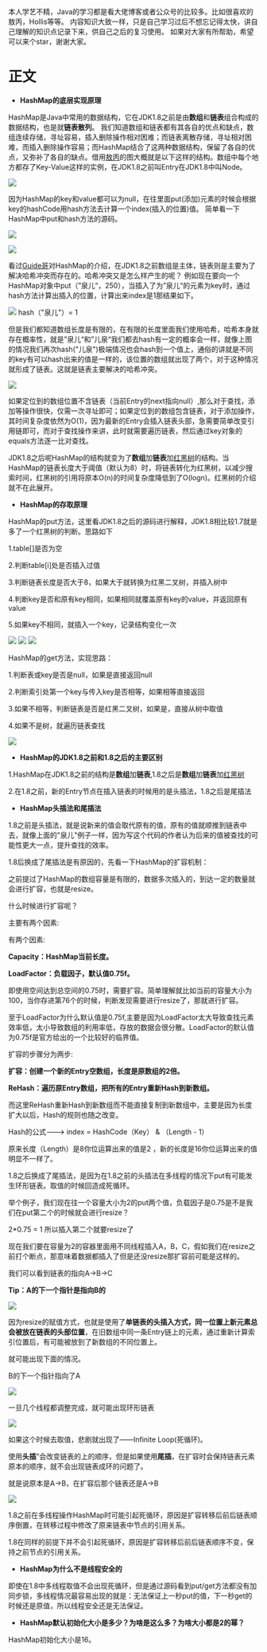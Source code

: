 本人学艺不精，Java的学习都是看大佬博客或者公众号的比较多。比如很喜欢的敖丙，Hollis等等。
内容知识大致一样，只是自己学习过后不想忘记得太快，讲自己理解的知识点记录下来，供自己之后的复习使用。
如果对大家有所帮助，希望可以来个star，谢谢大家。
# 正文
* **HashMap的底层实现原理**
 
 HashMap是Java中常用的数据结构，它在JDK1.8之前是由**数组**和**链表**组合构成的数据结构，也是就**链表散列**。
 我们知道数组和链表都有其各自的优点和缺点，数组连续存储，寻址容易，插入删除操作相对困难；而链表离散存储，寻址相对困难，而插入删除操作容易；而HashMap结合了这两种数据结构，保留了各自的优点，又弥补了各自的缺点。借用[敖丙](https://github.com/AobingJava/JavaFamily/blob/master/docs/basics/HashMap.md)的图大概就是以下这样的结构。数组中每个地方都存了Key-Value这样的实例，在JDK1.8之前叫Entry在JDK1.8中叫Node。

 ![](https://github.com/ckcxq123/Java-/blob/master/docs/image/hashmap0.png)
 
 因为HashMap的key和value都可以为null，在往里面put(添加)元素的时候会根据key的hashCode用hash方法去计算一个index(插入的位置)值。
 简单看一下HashMap中put和hash方法的源码。
 
![](https://github.com/ckcxq123/Java-/blob/master/docs/image/1584269025.png)

![](https://github.com/ckcxq123/Java-/blob/master/docs/image/1584270518(1).jpg)
 
 看过[Guide哥](https://juejin.im/post/5ab0568b5188255580020e56#heading-4)对HashMap的介绍，在JDK1.8之前数组是主体，链表则是主要为了解决哈希冲突而存在的。哈希冲突又是怎么样产生的呢？
 例如现在要向一个HashMap对象中put（”泉儿“，250），当插入了为”泉儿“的元素为key时，通过hash方法计算出插入的位置，计算出来index是1那结果如下。
 
![](https://github.com/ckcxq123/Java-/blob/master/docs/image/hashmap1.png)
hash（"泉儿"）= 1

但是我们都知道数组长度是有限的，在有限的长度里面我们使用哈希，哈希本身就存在概率性，就是”泉儿“和”儿泉“我们都去hash有一定的概率会一样，就像上图的情况我们再次hash("儿泉")极端情况也会hash到一个值上，通俗的讲就是不同的key有可以hash出来的值是一样的，该位置的数组就出现了两个，对于这种情况就形成了链表。这就是链表主要解决的哈希冲突。

![](https://github.com/ckcxq123/Java-/blob/master/docs/image/hashmap2.png)
 
 如果定位到的数组位置不含链表（当前Entry的next指向null）,那么对于查找，添加等操作很快，仅需一次寻址即可；如果定位到的数组包含链表，对于添加操作，其时间复杂度依然为O(1)，因为最新的Entry会插入链表头部，急需要简单改变引用链即可，而对于查找操作来讲，此时就需要遍历链表，然后通过key对象的equals方法逐一比对查找。
 
 JDK1.8之后呢HashMap的结构就变为了**数组**加**链表**加[红黑树](https://github.com/ckcxq123/Java-/blob/master/docs/basics/RedBlackTree.md)的结构。当HashMap的链表长度大于阈值（默认为8）时，将链表转化为红黑树，以减少搜索时间，红黑树的引用将原本O(n)的时间复杂度降低到了O(logn)。红黑树的介绍就不在此展开。
 
 * **HashMap的存取原理**
 
 HashMap的put方法，这里看JDK1.8之后的源码进行解释，JDK1.8相比较1.7就是多了一个红黑树的判断。思路如下
 
 1.table[]是否为空
 
2.判断table[i]处是否插入过值

3.判断链表长度是否大于8，如果大于就转换为红黑二叉树，并插入树中

4.判断key是否和原有key相同，如果相同就覆盖原有key的value，并返回原有value

5.如果key不相同，就插入一个key，记录结构变化一次

![](https://github.com/ckcxq123/Java-/blob/master/docs/image/put1.png)
![](https://github.com/ckcxq123/Java-/blob/master/docs/image/put2.png)
![](https://github.com/ckcxq123/Java-/blob/master/docs/image/put3.png)

HashMap的get方法，实现思路：

1.判断表或key是否是null，如果是直接返回null

2.判断索引处第一个key与传入key是否相等，如果相等直接返回

3.如果不相等，判断链表是否是红黑二叉树，如果是，直接从树中取值

4.如果不是树，就遍历链表查找

![](https://github.com/ckcxq123/Java-/blob/master/docs/image/get1.png)
 
  * **HashMap的JDK1.8之前和1.8之后的主要区别**
  
  1.HashMap在JDK1.8之前的结构是**数组**加**链表**,1.8之后是**数组**加**链表**加[红黑树](https://github.com/ckcxq123/Java-/blob/master/docs/basics/RedBlackTree.md)
  
  2.在1.8之前，新的Entry节点在插入链表的时候用的是头插法，1.8之后是尾插法
  
   * **HashMap头插法和尾插法**
   
1.8之前是头插法，就是说新来的值会取代原有的值，原有的值就顺推到链表中去，就像上面的"泉儿"例子一样，因为写这个代码的作者认为后来的值被查找的可能性更大一点，提升查找的效率。

1.8后换成了尾插法是有原因的，先看一下HashMap的扩容机制：

 之前提过了HashMap的数组容量是有限的，数据多次插入的，到达一定的数量就会进行扩容，也就是resize。
 
 什么时候进行扩容呢？
 
 主要有两个因素:
 
 有两个因素:
 
**Capacity：HashMap当前长度。**

**LoadFactor：负载因子，默认值0.75f。**

即使用空间达到总空间的0.75时，需要扩容。简单理解就比如当前的容量大小为100，当你存进第76个的时候，判断发现需要进行resize了，那就进行扩容。

至于LoadFactor为什么默认值是0.75f,主要是因为LoadFactor太大导致查找元素效率低，太小导致数组的利用率低，存放的数据会很分散。LoadFactor的默认值为0.75f是官方给出的一个比较好的临界值。  

扩容的步骤分为两步:

**扩容：创建一个新的Entry空数组，长度是原数组的2倍。**

**ReHash：遍历原Entry数组，把所有的Entry重新Hash到新数组。**

而这里ReHash重新Hash到新数组而不能直接复制到新数组中，主要是因为长度扩大以后，Hash的规则也随之改变。

Hash的公式---> index = HashCode（Key） & （Length - 1）

原来长度（Length）是8你位运算出来的值是2 ，新的长度是16你位运算出来的值明显不一样了。

1.8之后换成了尾插法，是因为在1.8之前的头插法在多线程的情况下put有可能发生环形链表。取值的时候回造成死循环。

举个例子，我们现在往一个容量大小为2的put两个值，负载因子是0.75是不是我们在put第二个的时候就会进行resize？

2*0.75 = 1 所以插入第二个就要resize了

现在我们要在容量为2的容器里面用不同线程插入A，B，C，假如我们在resize之前打个断点，那意味着数据都插入了但是还没resize那扩容前可能是这样的。

我们可以看到链表的指向A->B->C

**Tip：A的下一个指针是指向B的**

![](https://camo.githubusercontent.com/719e2b7309ad1da77a76ee4f0d8b4213c032038c/68747470733a2f2f747661312e73696e61696d672e636e2f6c617267652f303036744e6252776c79316739706b6178676735696a3330353030376f6466722e6a7067)

因为resize的赋值方式，也就是使用了**单链表的头插入方式，同一位置上新元素总会被放在链表的头部位置**，在旧数组中同一条Entry链上的元素，通过重新计算索引位置后，有可能被放到了新数组的不同位置上。

就可能出现下面的情况。

B的下一个指针指向了A

![](https://camo.githubusercontent.com/53ce9d11d6a120b561a618f8ced3114ca4ed16e8/68747470733a2f2f747661312e73696e61696d672e636e2f6c617267652f303036744e6252776c79316739706863706c3936386a3330396a3035343734372e6a7067)

一旦几个线程都调整完成，就可能出现环形链表

![](https://camo.githubusercontent.com/fe3e630f6f5609d3f34ddccff121ef91b2f01ad4/68747470733a2f2f747661312e73696e61696d672e636e2f6c617267652f303036744e6252776c79316739706b68386f6d6a796a3330616c3036706d78342e6a7067)

如果这个时候去取值，悲剧就出现了——Infinite Loop(死循环)。

使用**头插**”会改变链表的上的顺序，但是如果使用**尾插**，在扩容时会保持链表元素原本的顺序，就不会出现链表成环的问题了。

就是说原本是A->B，在扩容后那个链表还是A->B

![](https://camo.githubusercontent.com/cbfe36fad3e7dc326cd8323adc12833d6d125b06/68747470733a2f2f747661312e73696e61696d672e636e2f6c617267652f303036744e6252776c79316739706c667471696d336a3330396630347930736e2e6a7067)

1.8之前在多线程操作HashMap时可能引起死循环，原因是扩容转移后前后链表顺序倒置，在转移过程中修改了原来链表中节点的引用关系。

1.8在同样的前提下并不会引起死循环，原因是扩容转移后前后链表顺序不变，保持之前节点的引用关系。

   * **HashMap为什么不是线程安全的**
   
即使在1.8中多线程取值不会出现死循环，但是通过源码看到put/get方法都没有加同步锁，多线程情况最容易出现的就是：无法保证上一秒put的值，下一秒get的时候还是原值，所以线程安全还是无法保证。

   * **HashMap默认初始化大小是多少？为啥是这么多？为啥大小都是2的幂？**
   
   HashMap初始化大小是16。








   
   
 
 
 
 
 


 
